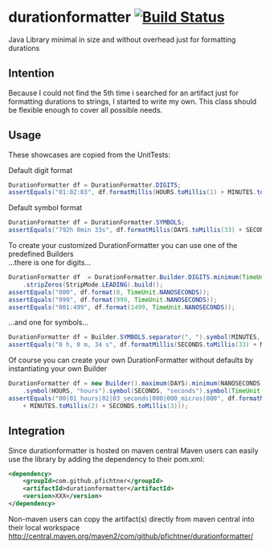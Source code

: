 # durationformatter [![Build Status](https://buildhive.cloudbees.com/job/pfichtner/job/durationformatter/badge/icon)](https://buildhive.cloudbees.com/job/pfichtner/job/durationformatter/)


Java Library minimal in size and without overhead just for formatting durations

## Intention
Because I could not find the 5th time i searched for an artifact just for formatting 
durations to strings, I started to write my own. This class should be flexible 
enough to cover all possible needs.

## Usage
These showcases are copied from the UnitTests:

Default digit format

```java
DurationFormatter df = DurationFormatter.DIGITS;
assertEquals("01:02:03", df.formatMillis(HOURS.toMillis(1) + MINUTES.toMillis(2) + SECONDS.toMillis(3)));
```		

Default symbol format

```java
DurationFormatter df = DurationFormatter.SYMBOLS;
assertEquals("792h 0min 33s", df.formatMillis(DAYS.toMillis(33) + SECONDS.toMillis(33)));
```    

To create your customized DurationFormatter you can use one of the predefined Builders<br>
...there is one for digits...

```java
DurationFormatter df  = DurationFormatter.Builder.DIGITS.minimum(TimeUnit.NANOSECONDS).maximum(MILLISECONDS)
	.stripZeros(StripMode.LEADING).build();
assertEquals("000", df.format(0, TimeUnit.NANOSECONDS));
assertEquals("999", df.format(999, TimeUnit.NANOSECONDS));
assertEquals("001:499", df.format(1499, TimeUnit.NANOSECONDS));
```

...and one for symbols...

```java
DurationFormatter df = Builder.SYMBOLS.separator(", ").symbol(MINUTES, "m").valueSymbolSeparator(" ").build();
assertEquals("0 h, 0 m, 34 s", df.formatMillis(SECONDS.toMillis(33) + MILLISECONDS.toMillis(777)));
```

Of course you can create your own DurationFormatter without defaults by instantiating your own Builder

```java
DurationFormatter df = new Builder().maximum(DAYS).minimum(NANOSECONDS).separator("|").valueSymbolSeparator("_")
	.symbol(HOURS, "hours").symbol(SECONDS, "seconds").symbol(TimeUnit.MICROSECONDS, "micros").build();
assertEquals("00|01_hours|02|03_seconds|000|000_micros|000", df.formatMillis(HOURS.toMillis(1) 
	+ MINUTES.toMillis(2) + SECONDS.toMillis(3)));
```
 

## Integration
Since durationformatter is hosted on maven central Maven users can easily use the library  by adding the dependency to their pom.xml:

```xml
<dependency>
	<groupId>com.github.pfichtner</groupId>
	<artifactId>durationformatter</artifactId>
	<version>XXX</version>
</dependency>
```

Non-maven users can copy the artifact(s) directly from maven central into their local workspace<br>
http://central.maven.org/maven2/com/github/pfichtner/durationformatter/

